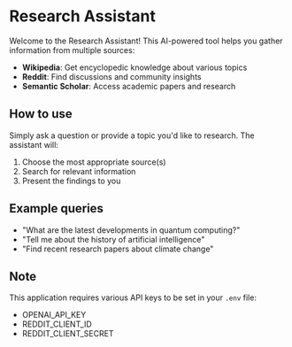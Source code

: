 # Research Assistant

Welcome to the Research Assistant! This AI-powered tool helps you gather information from multiple sources:

- **Wikipedia**: Get encyclopedic knowledge about various topics
- **Reddit**: Find discussions and community insights
- **Semantic Scholar**: Access academic papers and research

## How to use

Simply ask a question or provide a topic you'd like to research. The assistant will:
1. Choose the most appropriate source(s)
2. Search for relevant information
3. Present the findings to you

## Example queries

- "What are the latest developments in quantum computing?"
- "Tell me about the history of artificial intelligence"
- "Find recent research papers about climate change"

## Note

This application requires various API keys to be set in your `.env` file:
- OPENAI_API_KEY
- REDDIT_CLIENT_ID
- REDDIT_CLIENT_SECRET 